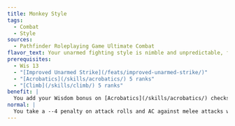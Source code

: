 ```yaml
---
title: Monkey Style
tags:
  - Combat
  - Style
sources:
  - Pathfinder Roleplaying Game Ultimate Combat
flavor_text: Your unarmed fighting style is nimble and unpredictable, full of ground rolls and short leaps.
prerequisites:
  - Wis 13
  - "[Improved Unarmed Strike](/feats/improved-unarmed-strike/)"
  - "[Acrobatics](/skills/acrobatics/) 5 ranks"
  - "[Climb](/skills/climb/) 5 ranks"
benefit: |
  You add your Wisdom bonus on [Acrobatics](/skills/acrobatics/) checks. While using this style, you take no penalty on melee attack rolls or to AC while prone. Further, you can crawl and stand up from lying prone without provoking attacks of opportunity, and you can stand up as a swift action if you succeed at a DC 20 [Acrobatics](/skills/acrobatics/) check.
normal: |
  You take a --4 penalty on attack rolls and AC against melee attacks while prone. Standing up is a standard action that provokes attacks of opportunity.
---
```


